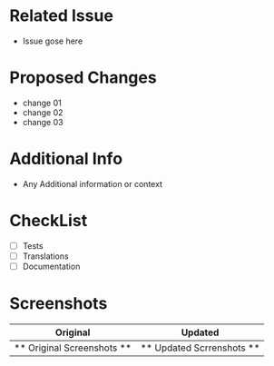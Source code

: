 # Related Issue
- Issue gose here

# Proposed Changes
- change 01
- change 02
- change 03

# Additional Info
- Any Additional information or context

# CheckList
- [ ] Tests
- [ ] Translations
- [ ] Documentation

# Screenshots

Original                        | Updated
:-----------------------------: | :-------------------:
**  Original Screenshots    **  |  ** Updated Scrrenshots **
